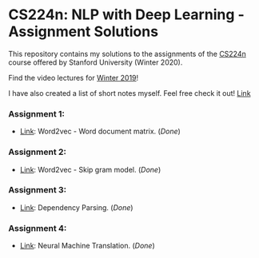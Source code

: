 # CS224n: NLP with Deep Learning - Assignment Solutions


This repository contains my solutions to the assignments of the [CS224n](http://web.stanford.edu/class/cs224n/) course offered by Stanford University (Winter 2020).

Find the video lectures for [Winter 2019](https://www.youtube.com/playlist?list=PLoROMvodv4rOhcuXMZkNm7j3fVwBBY42z)!

I have also created a list of short notes myself. Feel free check it out! [Link](https://github.com/akashgupta97/cs224n-winter-2020/tree/master/notes)

### Assignment 1:
- [Link](https://github.com/akashgupta97/cs224n-winter-2020/tree/master/assignment1): Word2vec - Word document matrix. (_Done_)

### Assignment 2:
- [Link](https://github.com/akashgupta97/cs224n-winter-2020/tree/master/assignment2): Word2vec - Skip gram model. (_Done_)

### Assignment 3:
- [Link](https://github.com/akashgupta97/cs224n-winter-2020/tree/master/assignment3/student): Dependency Parsing. (_Done_)

### Assignment 4:
- [Link](https://github.com/akashgupta97/cs224n-winter-2020/tree/master/assignment4): Neural Machine Translation. (_Done_)
